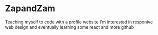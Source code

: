 # ZapandZam

Teaching myself to code with a profile website
I'm interested in responive web design and eventually learning some react and more github
